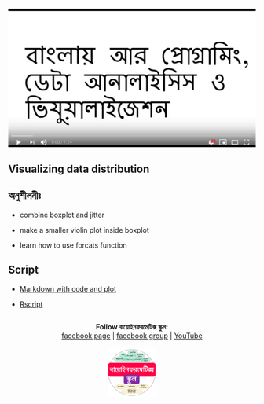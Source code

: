 [![Everything Is AWESOME](../files/youtube.png)](https://youtu.be/lfno9aOntXQ "Everything Is AWESOME")

## Visualizing data distribution


## অনুশীলনীঃ 

- combine boxplot and jitter

- make a smaller violin plot inside boxplot

- learn how to use forcats function

## Script

- [Markdown with code and plot](https://github.com/Rashedul/R-Tutorials/blob/master/scripts/Lec-16.md) 

- [Rscript](https://github.com/Rashedul/R-Tutorials/blob/master/scripts/Lec-16.R) 


## 

##


<p align="center">
  <b>Follow বায়োইনফরমেটিক্স স্কুল:</b><br>
  <a href="https://www.facebook.com/%E0%A6%AC%E0%A6%BE%E0%A6%AF%E0%A6%BC%E0%A7%8B%E0%A6%87%E0%A6%A8%E0%A6%AB%E0%A6%B0%E0%A6%AE%E0%A7%87%E0%A6%9F%E0%A6%BF%E0%A6%95%E0%A7%8D%E0%A6%B8-%E0%A6%B8%E0%A7%8D%E0%A6%95%E0%A7%81%E0%A6%B2-575599666193690/">facebook page</a> |
  <a href="https://www.facebook.com/groups/390262838074549/">facebook group</a> |
  <a href="https://www.youtube.com/channel/UCm-8CdrvGi2SjLEOUSCztIg?view_as=subscriber">YouTube</a>
  <br><br>
  <img src="../files/logo.png" height="100" width="100">
</p>